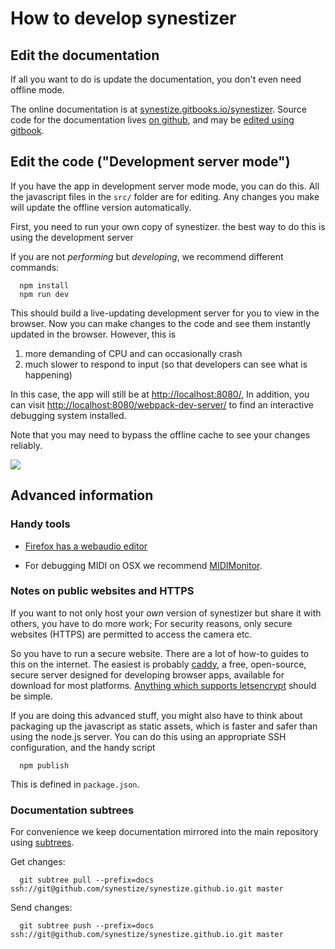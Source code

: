 
# How to develop synestizer


## Edit the documentation
If all you want to do is update the documentation, you don't even need offline mode.

The online documentation is at [synestize.gitbooks.io/synestizer](https://synestize.gitbooks.io/synestizer/content/).
Source code for the documentation lives [on github](https://github.com/synestize/synestize.github.io), and may be [edited using gitbook](https://www.gitbook.com/book/synestize/synestizer/edit).

## Edit the code ("Development server mode")

If you have the app in development server mode mode, you can do this.
All the javascript files in the ```src/``` folder are for editing.
Any changes you make will update the offline version automatically.

First, you need to run your own copy of synestizer.
the best way to do this is using the development server

If you are not *performing* but *developing*, we recommend  different commands:

      npm install
      npm run dev

This should build a live-updating development server
for you to view in the browser.
Now you can make changes to the code and see them instantly updated in the browser.
However, this is

1. more demanding of CPU and can occasionally crash
2. much slower to respond to input (so that developers can see what is happening)

In this case, the app will still be at  [http://localhost:8080/](http://localhost:8080/),
In addition, you can visit [http://localhost:8080/webpack-dev-server/](http://localhost:8080/webpack-dev-server/) to find an interactive debugging system installed.

Note that you may need to bypass the offline cache to see your changes reliably.

![](https://synestize.github.io/synestizer/media/bypass_service_worker.png)

## Advanced information
### Handy tools

* [Firefox has a webaudio editor](https://developer.mozilla.org/en-US/docs/Tools/Web_Audio_Editor)

* For debugging MIDI on OSX we recommend [MIDIMonitor](https://www.snoize.com/MIDIMonitor/).


### Notes on public websites and HTTPS

If you want to not only host your *own* version of synestizer but share it with others, you have to do more work;
For security reasons, only secure websites (HTTPS) are permitted to access the camera etc.

So you have to run a secure website.
There are a lot of how-to guides to this on the internet.
The easiest is probably [caddy](https://caddyserver.com/), a free, open-source, secure server designed for developing browser apps,
available for download for most platforms.
[Anything which supports letsencrypt](https://github.com/certbot/certbot/wiki/Links) should be simple.

If you are doing this advanced stuff,
you might also have to think about packaging up the javascript as static assets,
which is faster and safer than using the node.js server.
You can do this using an appropriate SSH configuration, and the handy script

      npm publish

This is defined in ```package.json```.

### Documentation subtrees

For convenience we keep documentation mirrored
into the main repository using [subtrees](http://blogs.atlassian.com/2013/05/alternatives-to-git-submodule-git-subtree/).

Get changes:

      git subtree pull --prefix=docs ssh://git@github.com/synestize/synestize.github.io.git master

Send changes:

      git subtree push --prefix=docs ssh://git@github.com/synestize/synestize.github.io.git master
